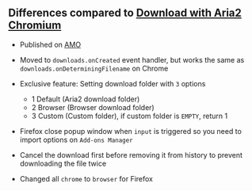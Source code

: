 ## Differences compared to [Download with Aria2 Chromium](https://github.com/jc3213/download_with_aria2-chromium)

- Published on [AMO](https://addons.mozilla.org/en-US/firefox/addon/downwitharia2/)

- Moved to `downloads.onCreated` event handler, but works the same as `downloads.onDeterminingFilename` on Chrome
- Exclusive feature: Setting download folder with `3` options
    - 1 Default (Aria2 download folder)
    - 2 Browser (Browser download folder)
    - 3 Custom (Custom folder), if custom folder is `EMPTY`, return 1
- Firefox close popup window when `input` is triggered so you need to import options on `Add-ons Manager`
- Cancel the download first before removing it from history to prevent downloading the file twice
- Changed all `chrome` to `browser` for Firefox
